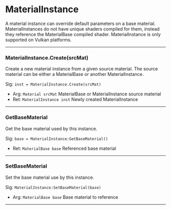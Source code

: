 # MaterialInstance

A material instance can override default parameters on a base material. MaterialInstances do not have unique shaders compiled for them, instead they reference the MaterialBase compiled shader. MaterialInstance is only supported on Vulkan platforms.

---
### MaterialInstance.Create(srcMat)
Create a new material instance from a given source material. The source material can be either a MaterialBase or another MaterialInstance.

Sig: `inst = MaterialInstance.Create(srcMat)`
 - Arg: `Material srcMat` MaterialBase or MaterialInstance source material
 - Ret: `MaterialInstance inst` Newly created MaterialInstance
---
### GetBaseMaterial
Get the base material used by this instance.

Sig: `base = MaterialInstance:GetBaseMaterial()`
 - Ret: `MaterialBase base` Referenced base material
---
### SetBaseMaterial
Set the base material use by this instance.

Sig: `MaterialInstance:SetBaseMaterial(base)`
- Arg: `MaterialBase base` Base material to reference
---

